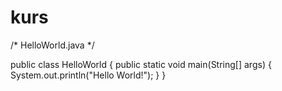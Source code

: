 # kurs
/* HelloWorld.java
 */

public class HelloWorld
{
	public static void main(String[] args) {
		System.out.println("Hello World!");
	}
}